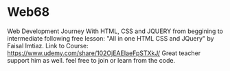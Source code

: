 # Web68
Web Development Journey With HTML, CSS and JQUERY
from beggining to intermediate
following free lesson:
"All in one HTML CSS and JQuery"
by Faisal Imtiaz.
Link to Course:
https://www.udemy.com/share/102OjEAEIaeFpSTXkJ/
Great teacher support him as well.
feel free to join or learn from the code.
